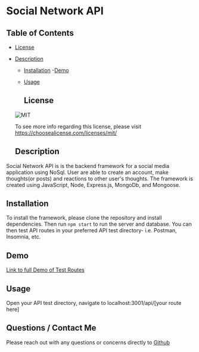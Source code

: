 # Social Network API

  ## **Table of Contents** 
- [License](#license)
- [Description](description)
  - [Installation](#installation)
  -[Demo](#demo)
  - [Usage](#usage)
    
    ## **License**

  ![MIT](https://img.shields.io/static/v1?label=License&message=MIT&color=success)

  To see more info regarding this license, please visit https://choosealicense.com/licenses/mit/
  
    ## **Description**
   
 Social Network API is is the backend framework for a social media application using NoSql. User are able to create an account, make thoughts(or posts) and reactions to other user's thoughts. The framework is created using JavaScript, Node, Express.js, MongoDb, and Mongoose.

  ## **Installation**

 To install the framework, please clone the repository and install dependencies. Then run `npm start` to run the server and database. You can then test API routes in your preferred API test directory- i.e. Postman, Insomnia, etc. 

  ## Demo   
 [Link to full Demo of Test Routes](https://drive.google.com/file/d/1KeXLfyNbsUrNlm_U7VfXWGdMCeN6R4bd/view)


  ## **Usage**

  Open your API test directory, navigate to localhost:3001/api/[your route here]



  ## **Questions / Contact Me**

  Please reach out with any questions or concerns directly to [Github](https://github.com/jimbn)

